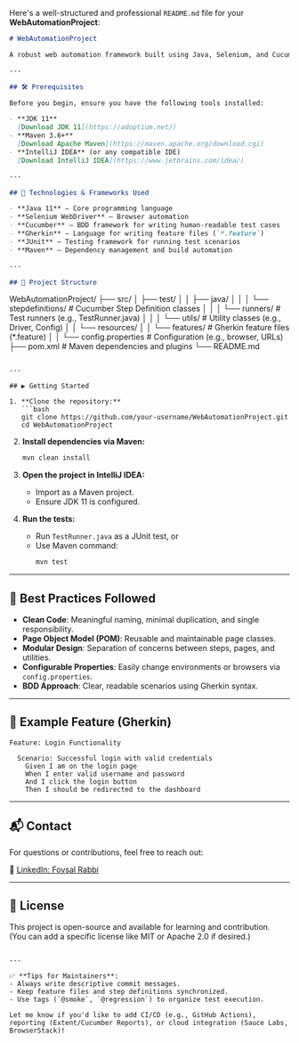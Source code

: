 Here's a well-structured and professional `README.md` file for your **WebAutomationProject**:

```markdown
# WebAutomationProject

A robust web automation framework built using Java, Selenium, and Cucumber for behavior-driven development (BDD). This project aims to provide a scalable and maintainable structure for automated testing of web applications.

---

## 🛠️ Prerequisites

Before you begin, ensure you have the following tools installed:

- **JDK 11**  
  [Download JDK 11](https://adoptium.net/)
- **Maven 3.6+**  
  [Download Apache Maven](https://maven.apache.org/download.cgi)
- **IntelliJ IDEA** (or any compatible IDE)  
  [Download IntelliJ IDEA](https://www.jetbrains.com/idea/)

---

## 🧰 Technologies & Frameworks Used

- **Java 11** – Core programming language
- **Selenium WebDriver** – Browser automation
- **Cucumber** – BDD framework for writing human-readable test cases
- **Gherkin** – Language for writing feature files (`*.feature`)
- **JUnit** – Testing framework for running test scenarios
- **Maven** – Dependency management and build automation

---

## 📁 Project Structure

```
WebAutomationProject/
├── src/
│   ├── test/
│   │   ├── java/
│   │   │   └── stepdefinitions/     # Cucumber Step Definition classes
│   │   │   └── runners/             # Test runners (e.g., TestRunner.java)
│   │   │   └── utils/               # Utility classes (e.g., Driver, Config)
│   │   └── resources/
│   │       └── features/            # Gherkin feature files (*.feature)
│   │       └── config.properties    # Configuration (e.g., browser, URLs)
├── pom.xml                          # Maven dependencies and plugins
└── README.md
```

---

## ▶️ Getting Started

1. **Clone the repository:**
   ```bash
   git clone https://github.com/your-username/WebAutomationProject.git
   cd WebAutomationProject
   ```

2. **Install dependencies via Maven:**
   ```bash
   mvn clean install
   ```

3. **Open the project in IntelliJ IDEA:**
   - Import as a Maven project.
   - Ensure JDK 11 is configured.

4. **Run the tests:**
   - Run `TestRunner.java` as a JUnit test, or
   - Use Maven command:
     ```bash
     mvn test
     ```

---

## 📝 Best Practices Followed

- **Clean Code**: Meaningful naming, minimal duplication, and single responsibility.
- **Page Object Model (POM)**: Reusable and maintainable page classes.
- **Modular Design**: Separation of concerns between steps, pages, and utilities.
- **Configurable Properties**: Easily change environments or browsers via `config.properties`.
- **BDD Approach**: Clear, readable scenarios using Gherkin syntax.

---

## 📄 Example Feature (Gherkin)

```gherkin
Feature: Login Functionality

  Scenario: Successful login with valid credentials
    Given I am on the login page
    When I enter valid username and password
    And I click the login button
    Then I should be redirected to the dashboard
```

---

## 📬 Contact

For questions or contributions, feel free to reach out:

🔗 [LinkedIn: Foysal Rabbi](https://www.linkedin.com/in/foysal-rabbi-362039165/)

---

## 📎 License

This project is open-source and available for learning and contribution.  
(You can add a specific license like MIT or Apache 2.0 if desired.)
```

---

✅ **Tips for Maintainers**:
- Always write descriptive commit messages.
- Keep feature files and step definitions synchronized.
- Use tags (`@smoke`, `@regression`) to organize test execution.

Let me know if you'd like to add CI/CD (e.g., GitHub Actions), reporting (Extent/Cucumber Reports), or cloud integration (Sauce Labs, BrowserStack)!
